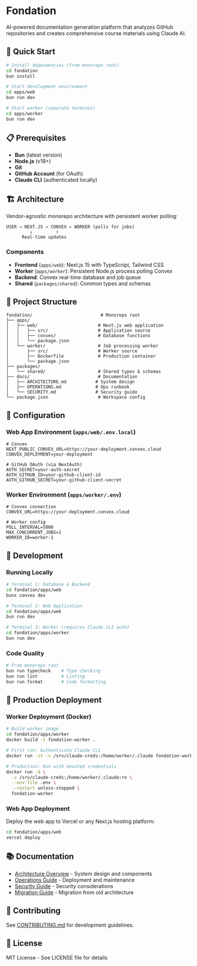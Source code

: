 # Fondation

AI-powered documentation generation platform that analyzes GitHub repositories and creates comprehensive course materials using Claude AI.

## 🚀 Quick Start

```bash
# Install dependencies (from monorepo root)
cd fondation
bun install

# Start development environment
cd apps/web
bun run dev

# Start worker (separate terminal)
cd apps/worker
bun run dev
```

## 📋 Prerequisites

- **Bun** (latest version)
- **Node.js** (v18+)
- **Git**
- **GitHub Account** (for OAuth)
- **Claude CLI** (authenticated locally)

## 🏗️ Architecture

Vendor-agnostic monorepo architecture with persistent worker polling:

```
USER → NEXT.JS → CONVEX ← WORKER (polls for jobs)
         ↓         ↑
      Real-time updates
```

### Components

- **Frontend** (`apps/web`): Next.js 15 with TypeScript, Tailwind CSS
- **Worker** (`apps/worker`): Persistent Node.js process polling Convex
- **Backend**: Convex real-time database and job queue
- **Shared** (`packages/shared`): Common types and schemas

## 📁 Project Structure

```
fondation/                          # Monorepo root
├── apps/
│   ├── web/                       # Next.js web application
│   │   ├── src/                   # Application source
│   │   ├── convex/                # Database functions
│   │   └── package.json
│   └── worker/                    # Job processing worker
│       ├── src/                   # Worker source
│       ├── Dockerfile             # Production container
│       └── package.json
├── packages/
│   └── shared/                    # Shared types & schemas
├── docs/                          # Documentation
│   ├── ARCHITECTURE.md           # System design
│   ├── OPERATIONS.md             # Ops runbook
│   └── SECURITY.md               # Security guide
└── package.json                   # Workspace config
```

## 🔧 Configuration

### Web App Environment (`apps/web/.env.local`)

```env
# Convex
NEXT_PUBLIC_CONVEX_URL=https://your-deployment.convex.cloud
CONVEX_DEPLOYMENT=your-deployment

# GitHub OAuth (via NextAuth)
AUTH_SECRET=your-auth-secret
AUTH_GITHUB_ID=your-github-client-id  
AUTH_GITHUB_SECRET=your-github-client-secret
```

### Worker Environment (`apps/worker/.env`)

```env
# Convex connection
CONVEX_URL=https://your-deployment.convex.cloud

# Worker config
POLL_INTERVAL=5000
MAX_CONCURRENT_JOBS=1
WORKER_ID=worker-1
```

## 🚀 Development

### Running Locally

```bash
# Terminal 1: Database & Backend
cd fondation/apps/web
bunx convex dev

# Terminal 2: Web Application
cd fondation/apps/web
bun run dev

# Terminal 3: Worker (requires Claude CLI auth)
cd fondation/apps/worker
bun run dev
```

### Code Quality

```bash
# From monorepo root
bun run typecheck    # Type checking
bun run lint         # Linting
bun run format       # Code formatting
```

## 🐳 Production Deployment

### Worker Deployment (Docker)

```bash
# Build worker image
cd fondation/apps/worker
docker build -t fondation-worker .

# First run: Authenticate Claude CLI
docker run -it -v /srv/claude-creds:/home/worker/.claude fondation-worker claude login

# Production: Run with mounted credentials
docker run -d \
  -v /srv/claude-creds:/home/worker/.claude:ro \
  --env-file .env \
  --restart unless-stopped \
  fondation-worker
```

### Web App Deployment

Deploy the web app to Vercel or any Next.js hosting platform:

```bash
cd fondation/apps/web
vercel deploy
```

## 📚 Documentation

- [Architecture Overview](./fondation/docs/ARCHITECTURE.md) - System design and components
- [Operations Guide](./fondation/docs/OPERATIONS.md) - Deployment and maintenance
- [Security Guide](./fondation/docs/SECURITY.md) - Security considerations
- [Migration Guide](./docs/MIGRATION.md) - Migration from old architecture

## 🤝 Contributing

See [CONTRIBUTING.md](./fondation/CONTRIBUTING.md) for development guidelines.

## 📄 License

MIT License - See LICENSE file for details